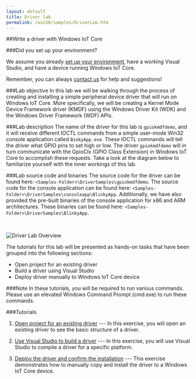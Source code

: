 ```yaml
---
layout: default
title: Driver lab
permalink: /win10/samples/DriverLab.htm
---
```


<div class="container" markdown="1">
##Write a driver with Windows IoT Core

###Did you set up your environment?

We assume you already [set up your environment]({{site.baseurl}}/GetStarted.htm), have a working Visual Studio, and have a device running Windows IoT Core.

Remember, you can always [contact us]({{site.baseurl}}/Community.htm#contact) for help and suggestions!

###Lab objective
In this lab we will be walking through the process of creating and installing a simple peripheral device driver that will run on Windows IoT Core.  More specifically, we will be creating a Kernel Mode Device Framework driver (KMDF) using the Windows Driver Kit (WDK) and the Windows Driver Framework (WDF) APIs.

###Lab description
The name of the driver for this lab is `gpiokmdfdemo`, and it will receive different IOCTL commands from a simple user-mode Win32 console application called `BinkyApp.exe`.  These IOCTL commands will tell the driver what GPIO pins to set high or low.  The driver `gpiokmdfdemo` will in turn communicate with the GpioClx (GPIO Class Extension) in Windows IoT Core to accomplish these requests.  Take a look at the diagram below to familiarize yourself with the inner workings of this lab.

###Lab source code and binaries
The source code for the driver can be found here: `<Samples-Folder>\DriverSamples\gpiokmdfdemo`.
The source code for the console application can be found here: `<Samples-Folder>\DriverSamples\consoleapp\BlinkyApp`.
Additionally, we have also provided the pre-built binaries of the console application for x86 and ARM architectures.  These binaries can be found here: `<Samples-Folder>\DriverSamples\BlinkyApp`.

<br/>

![Driver Lab Overview]({{site.baseurl}}/images/DriverLab/drivers-overview.png)

The tutorials for this lab will be presented as hands-on tasks that have been grouped into the following sections:

* Open project for an existing driver
* Build a driver using Visual Studio
* Deploy driver manually to Windows IoT Core device

###Note
In these tutorials, you will be required to run various commands. Please use an elevated Windows Command Prompt (cmd.exe) to run these commands.


###Tutorials

1. [Open project for an existing driver]({{site.baseurl}}/win10/samples/DriverLab1.htm) --- In this exercise, you will open an existing driver to see the basic structure of a driver.

2. [Use Visual Studio to build a driver]({{site.baseurl}}/win10/samples/DriverLab2.htm) --- In this exercise, you will use Visual Studio to compile a driver for a specific platform.

3. [Deploy the driver and confirm the installation]({{site.baseurl}}/win10/samples/DriverLab3.htm) --- This exercise demonstrates how to manually copy and install the driver to a Windows IoT Core device.

</div>
